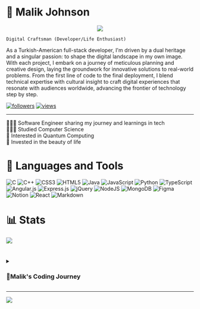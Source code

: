 # 👑 Malik Johnson

<p align="center">
<a href="https://github.com/MalikXj/readme-typing-svg">
    <img src="https://readme-typing-svg.demolab.com/?lines=Full-stack%20web%20and%20app%20developer;Always%20seeking%20knowledge%20&font=Fira%20Code&center=true&width=440&height=45&color=f75c7e&vCenter=true&pause=1000&size=22" /></a>
</p>

 `Digital Craftsman (Developer/Life Enthusiast)` <br>

As a Turkish-American full-stack developer, I'm driven by a dual heritage and a singular passion: to shape the digital landscape in my own image. With each project, I embark on a journey of meticulous planning and creative design, laying the groundwork for innovative solutions to real-world problems. From the first line of code to the final deployment, I blend technical expertise with cultural insight to craft digital experiences that resonate with audiences worldwide, advancing the frontier of technology step by step.

<!-- Social badges section -->

<p align="left">
  
  <a href="https://github.com/MalikXJ?tab=followers">
    <img alt="followers" title="Follow me on Github" src="https://custom-icon-badges.demolab.com/github/followers/MalikXJ?color=236ad3&labelColor=1155ba&style=for-the-badge&logo=person-add&label=Follow&logoColor=white"/></a>
  <a href="https://github.com/DenverCoder1/Simple-View-Counter">
    <img alt="views" title="GitHub profile views" src="https://freshidea.com/jonah/app/DenverCoder1-profile-views"/></a>
</p> 
</p>

---
👨🏽‍💻 Software Engineer sharing my journey and learnings in tech <br>
👨🏽‍🎓 Studied Computer Science<br>
🌌 Interested in Quantum Computing <br>
🌺 Invested in the beauty of life <br>




# 🧰 Languages and Tools 
![C](https://img.shields.io/badge/c-%2300599C.svg?style=for-the-badge&logo=c&logoColor=white) 
![C++](https://img.shields.io/badge/c++-%2300599C.svg?style=for-the-badge&logo=c%2B%2B&logoColor=white)
![CSS3](https://img.shields.io/badge/css3-%231572B6.svg?style=for-the-badge&logo=css3&logoColor=white) 
![HTML5](https://img.shields.io/badge/html5-%23E34F26.svg?style=for-the-badge&logo=html5&logoColor=white) 
![Java](https://img.shields.io/badge/java-%23ED8B00.svg?style=for-the-badge&logo=openjdk&logoColor=white)
![JavaScript](https://img.shields.io/badge/javascript-%23323330.svg?style=for-the-badge&logo=javascript&logoColor=%23F7DF1E) 
![Python](https://img.shields.io/badge/python-3670A0?style=for-the-badge&logo=python&logoColor=ffdd54) 
![TypeScript](https://img.shields.io/badge/typescript-%23007ACC.svg?style=for-the-badge&logo=typescript&logoColor=white) 
![Angular.js](https://img.shields.io/badge/angular.js-%23E23237.svg?style=for-the-badge&logo=angularjs&logoColor=white) 
![Express.js](https://img.shields.io/badge/express.js-%23404d59.svg?style=for-the-badge&logo=express&logoColor=%2361DAFB) 
![jQuery](https://img.shields.io/badge/jquery-%230769AD.svg?style=for-the-badge&logo=jquery&logoColor=white) 
![NodeJS](https://img.shields.io/badge/node.js-6DA55F?style=for-the-badge&logo=node.js&logoColor=white) 
![MongoDB](https://img.shields.io/badge/MongoDB-%234ea94b.svg?style=for-the-badge&logo=mongodb&logoColor=white) 
![Figma](https://img.shields.io/badge/figma-%23F24E1E.svg?style=for-the-badge&logo=figma&logoColor=white) 
![Notion](https://img.shields.io/badge/Notion-%23000000.svg?style=for-the-badge&logo=notion&logoColor=white) 
![React](https://img.shields.io/badge/react-%2320232a.svg?style=for-the-badge&logo=react&logoColor=%2361DAFB) 
![Markdown](https://img.shields.io/badge/markdown-%23000000.svg?style=for-the-badge&logo=markdown&logoColor=white)

# 📊 Stats
![](https://github-readme-stats.vercel.app/api?username=MalikXJ&theme=tokyonight&hide_border=true&include_all_commits=false&count_private=false)<br/>


# 


<details>
  <summary><h3>🌻Malik's Coding Journey</h3></summary>
  In the labyrinth of life’s trials, I found empowerment and freedom in the most difficult lines of code. My journey, devoid of paternal guidance, was strewn through with many obstacles, yet I persevered, and fulfilled an unyielding spirit.
  As I dove into the realm of software engineering, I discovered a conduit for change, a means to shape my destiny and uplift others. Beyond crafting intricate algorithms, I dedicated myself to aiding those who, like me, bore the weight of
  adversity. Volunteering the skills to empower marginalized communities, bridging the digital divide and fostering hope where it seemed scarce. With each line of code, I not only constructed software but also erected bridges of opportunity,
  symbolizing my unwavering commitment to forging the path of compassion and progress.</details>

---
[![](https://visitcount.itsvg.in/api?id=MalikXJ&icon=9&color=6)](https://visitcount.itsvg.in)

<!-- Proudly created with GPRM ( https://gprm.itsvg.in ) -->
